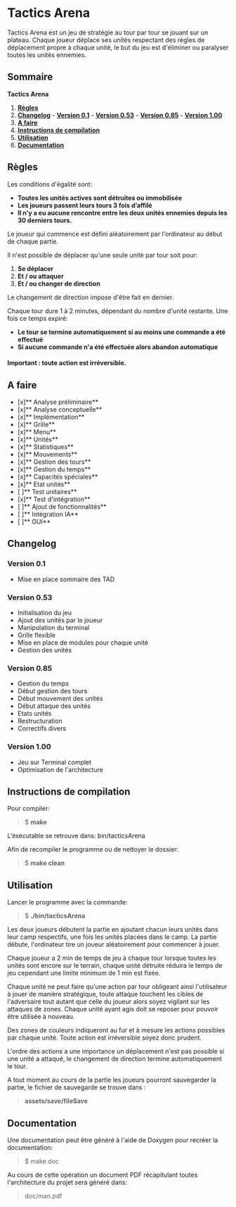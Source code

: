 # Tactics Arena

Tactics Arena est un jeu de stratégie au tour par tour se jouant sur un plateau.
Chaque joueur déplace ses unités respectant des règles de déplacement propre à chaque unité, le but du jeu est d'éliminer ou paralyser toutes les unités ennemies.

## Sommaire
   **Tactics Arena**

   1. **[Règles](#markdown-header-regles)**
   2. **[Changelog](#markdown-header-changelog)**
     - **[Version 0.1](#markdown-header-version-01)**
     - **[Version 0.53](#markdown-header-version-053)**
     - **[Version 0.85](#markdown-header-version-085)**
     - **[Version 1.00](#markdown-header-version-100)**
   3. **[A faire](#markdown-header-a-faire)**
   4. **[Instructions de compilation](#markdown-header-instructions-de-compilation)**
   5. **[Utilisation](#markdown-header-utilisation)**
   6. **[Documentation](#markdown-header-documentation)**

## Règles


Les conditions d'égalité sont:

  - **Toutes les unités actives sont détruites ou immobilisée**
  - **Les joueurs passent leurs tours 3 fois d’affilé**
  - **Il n’y a eu aucune rencontre entre les deux unités ennemies depuis les 30 derniers tours.**
  

Le joueur qui commence est défini aléatoirement par l'ordinateur au début de chaque partie.

 Il n'est possible de déplacer qu'une seule unité par tour soit pour:
  
  1.  **Se déplacer**
  2.  **Et / ou attaquer**
  3.  **Et / ou changer de direction**

Le changement de direction impose d'être fait en dernier.

Chaque tour dure 1 à 2 minutes, dépendant du nombre d'unité restante.
Une fois ce temps expiré:

  - **Le tour se termine automatiquement si au moins une commande a été effectué**
  - **Si aucune commande n'a été effectuée alors abandon automatique**

#### Important : toute action est irréversible.

## A faire
 
 - [x]** Analyse préliminaire**
 - [x]** Analyse conceptuelle**
 - [x]** Implémentation**
  - [x]** Grille**
  - [x]** Menu**
  - [x]** Unités**
  - [x]** Statistiques**
  - [x]** Mouvements**
  - [x]** Gestion des tours**
  - [x]** Gestion du temps**
  - [x]** Capacités spéciales**
  - [x]** Etat unités**
 - [ ]** Test unitaires**
 - [x]** Test d'intégration**
 - [ ]** Ajout de fonctionnalités**
  - [ ]** Intégration IA**
  - [ ]** GUI**


## Changelog

### Version 0.1

 - Mise en place sommaire des TAD

### Version 0.53

 - Initialisation du jeu
 - Ajout des unités par le joueur
 - Manipulation du terminal
 - Grille flexible
 - Mise en place de modules pour chaque unité
 - Gestion des unités

### Version 0.85

- Gestion du temps
- Début gestion des tours
- Début mouvement des unités
- Début attaque des unités
- Etats unités
- Restructuration
- Correctifs divers

### Version 1.00

- Jeu sur Terminal complet
- Optimisation de l'architecture

## Instructions de compilation

Pour compiler:

> $ **make**
>

L'éxécutable se retrouve dans: bin/tacticsArena

Afin de recompiler le programme ou de nettoyer le dossier:

> $ **make clean**
>

## Utilisation

Lancer le programme avec la commande:

> $ **./bin/tacticsArena**
>

Les deux joueurs débutent la partie en ajoutant chacun leurs unités dans leur camp respectifs, une fois les unités placées dans le camp. La partie débute, l'ordinateur tire un joueur aléatoirement pour commencer à jouer.

Chaque joueur a 2 min de temps de jeu à chaque tour lorsque toutes les unités sont encore sur le terrain, chaque unité détruite réduira le temps de jeu cependant une limite minimum de 1 min est fixée.

Chaque unité ne peut faire qu'une action par tour obligeant ainsi l'utilisateur à jouer de manière stratégique, toute attaque touchent les cibles de l'adversaire tout autant que celle du joueur alors soyez vigilant sur les attaques de zones.
Chaque unité ayant agis doit se reposer pour pouvoir être utilisée à nouveau.

Des zones de couleurs indiqueront au fur et à mesure les actions possibles par chaque unité. Toute action est irréversible soyez donc prudent.

L'ordre des actions a une importance un déplacement n'est pas possible si une unité a attaqué, le changement de direction termine automatiquement le tour.

A tout moment au cours de la partie les joueurs pourront sauvegarder la partie, le fichier de sauvegarde se trouve dans :

> **assets/save/fileSave**

## Documentation

Une documentation peut être généré à l'aide de Doxygen pour recréer la documentation:

> $ make doc
>

Au cours de cette opération un document PDF récapitulant toutes l'architecture du projet sera généré dans:

> doc/man.pdf
>
